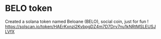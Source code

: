 # BELO token

Created a solana token named Beloane (BELO), social coin, just for fun ! 
https://solscan.io/token/HAErKxnzi2KvbpgDZ4m7D7Drv7nu1kNRtMSLEUSJLVfX
